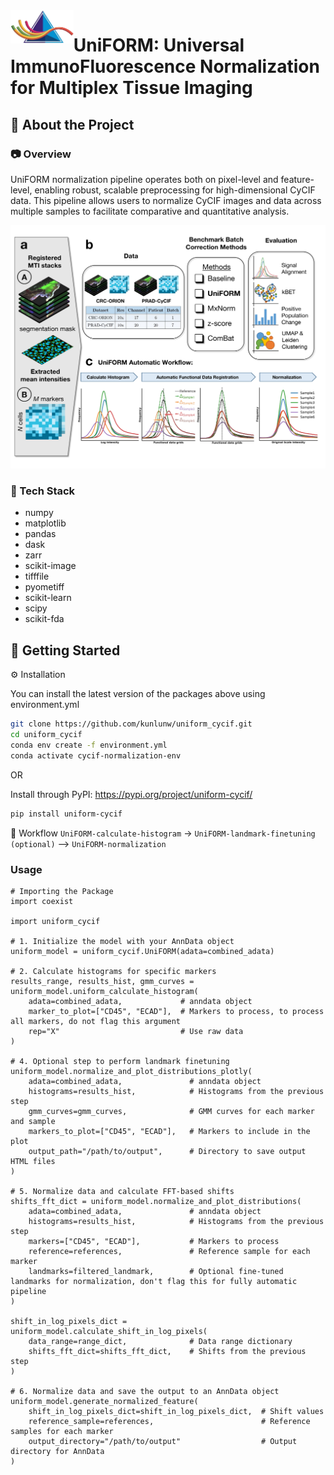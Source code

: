 <img align="left" width="20%" src="file.png" alt="UniFORM Logo">

# UniFORM: Universal ImmunoFluorescence Normalization for Multiplex Tissue Imaging


## :star2: About the Project

### :camera: Overview

UniFORM normalization pipeline operates both on pixel-level and feature-level, enabling robust, scalable preprocessing for high-dimensional CyCIF data. This pipeline allows users to normalize CyCIF images and data across multiple samples to facilitate comparative and quantitative analysis.

![](uniform-github-fig_page.jpg)


### :dart: Tech Stack

<ul>
    <li>numpy</li>
    <li>matplotlib</li>
    <li>pandas</li>
    <li>dask</li>
    <li>zarr</li>
    <li>scikit-image</li>
    <li>tifffile</li>
    <li>pyometiff</li>
    <li>scikit-learn</li>
    <li>scipy</li>
    <li>scikit-fda</li>
</ul>

## 	:toolbox: Getting Started

<!-- Installation -->
:gear: Installation

You can install the latest version of the packages above using environment.yml
```bash
git clone https://github.com/kunlunw/uniform_cycif.git
cd uniform_cycif
conda env create -f environment.yml
conda activate cycif-normalization-env
```

OR

Install through PyPI: <a>https://pypi.org/project/uniform-cycif/<a/>

```bash
pip install uniform-cycif
```

:test_tube: Workflow
```UniFORM-calculate-histogram``` -> ```UniFORM-landmark-finetuning (optional)``` --> ```UniFORM-normalization```

### Usage

```
# Importing the Package
import coexist

import uniform_cycif

# 1. Initialize the model with your AnnData object
uniform_model = uniform_cycif.UniFORM(adata=combined_adata)

# 2. Calculate histograms for specific markers
results_range, results_hist, gmm_curves = uniform_model.uniform_calculate_histogram(
    adata=combined_adata,             # anndata object
    marker_to_plot=["CD45", "ECAD"],  # Markers to process, to process all markers, do not flag this argument
    rep="X"                           # Use raw data
)

# 4. Optional step to perform landmark finetuning
uniform_model.normalize_and_plot_distributions_plotly(
    adata=combined_adata,               # anndata object
    histograms=results_hist,            # Histograms from the previous step
    gmm_curves=gmm_curves,              # GMM curves for each marker and sample
    markers_to_plot=["CD45", "ECAD"],   # Markers to include in the plot
    output_path="/path/to/output",      # Directory to save output HTML files
)

# 5. Normalize data and calculate FFT-based shifts
shifts_fft_dict = uniform_model.normalize_and_plot_distributions(
    adata=combined_adata,               # anndata object
    histograms=results_hist,            # Histograms from the previous step
    markers=["CD45", "ECAD"],           # Markers to process
    reference=references,               # Reference sample for each marker
    landmarks=filtered_landmark,        # Optional fine-tuned landmarks for normalization, don't flag this for fully automatic pipeline
)

shift_in_log_pixels_dict = uniform_model.calculate_shift_in_log_pixels(
    data_range=range_dict,              # Data range dictionary
    shifts_fft_dict=shifts_fft_dict,    # Shifts from the previous step
)

# 6. Normalize data and save the output to an AnnData object
uniform_model.generate_normalized_feature(
    shift_in_log_pixels_dict=shift_in_log_pixels_dict,  # Shift values
    reference_sample=references,                        # Reference samples for each marker
    output_directory="/path/to/output"                  # Output directory for AnnData
)


```


